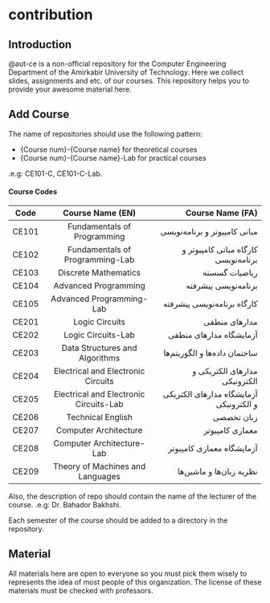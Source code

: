 # contribution
## Introduction
@aut-ce is a non-official repository for the Computer Engineering Department of the Amirkabir University of Technology.
Here we collect slides, assignments and etc. of our courses.
This repository helps you to provide your awesome material here.

## Add Course
The name of repositories should use the following pattern:
-  {Course num}-{Course name} for theoretical courses
- {Course num}-{Course name}-Lab for practical courses

.e.g:
CE101-C, CE101-C-Lab.

#### Course Codes

| Code          | Course Name (EN)                             | Course Name (FA)                          |
| ------------- |:--------------------------------------------:| -----------------------------------------:|
| CE101         | Fundamentals of Programming                  | مبانی کامپیوتر و برنامه‌نویسی             |
| CE102         | Fundamentals of Programming-Lab              | کارگاه مبانی کامپیوتر و برنامه‌نویسی      |
| CE103         | Discrete Mathematics                         | ریاضیات گسسته                             |
| CE104         | Advanced Programming                         | برنامه‌نویسی پیشرفته                      |
| CE105         | Advanced Programming-Lab                     | کارگاه برنامه‌نویسی پیشرفته               |
| CE201         | Logic Circuits	                             | مدارهای منطقی                             |
| CE202         | Logic Circuits-Lab                           | آزمایشگاه مدارهای منطقی                   |
| CE203         | Data Structures and Algorithms	             | ساختمان داده‌ها و الگوریتم‌ها             |
| CE204         | Electrical and Electronic Circuits	         | مدارهای الکتریکی و الکترونیکی             |
| CE205         | Electrical and Electronic Circuits-Lab       | آزمایشگاه مدارهای الکتریکی و الکترونیکی   |
| CE206         | Technical English	                           | زبان تخصصی                                |
| CE207         | Computer Architecture	                       | معماری کامپیوتر                           |
| CE208         | Computer Architecture-Lab                    | آزمایشگاه معماری کامپیوتر                 |
| CE209         | Theory of Machines and Languages             | نظریه ‌زبان‌ها و ماشین‌ها                 |


Also, the description of repo should contain the name of the lecturer of the course.
.e.g:
Dr. Bahador Bakhshi.

Each semester of the course should be added to a directory in the repository.

## Material
All materials here are open to everyone so you must pick them wisely to represents the idea of most people of this organization. The license of these materials must be checked with professors.
